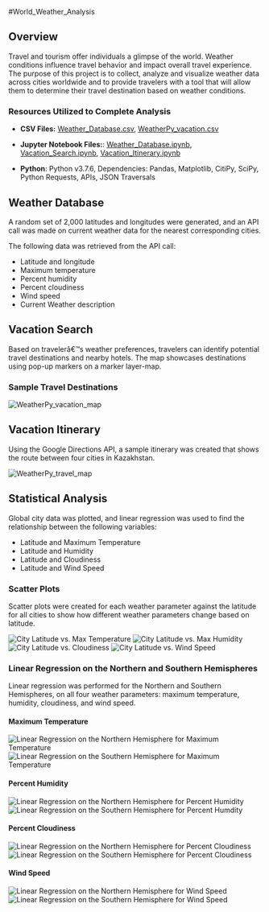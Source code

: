 #World_Weather_Analysis

## Overview
Travel and tourism offer individuals a glimpse of the world. Weather conditions influence travel behavior and impact overall travel experience. The purpose of this project is to collect, analyze and visualize weather data across cities worldwide and to provide travelers with a tool that will allow them to determine their travel destination based on weather conditions.

### Resources Utilized to Complete Analysis
* **CSV Files:** 
[Weather_Database.csv]( https://github.com/cmmgw/World_Weather_Analysis/blob/main/Weather_Database/WeatherPy_Database.csv), 
[WeatherPy_vacation.csv]( https://github.com/cmmgw/World_Weather_Analysis/blob/main/Vacation_Search/WeatherPy_vacation.csv)
* **Jupyter Notebook Files:**: 
[Weather_Database.ipynb](https://github.com/cmmgw/World_Weather_Analysis/blob/main/Weather_Database/Weather_Database.ipynb), 
[Vacation_Search.ipynb](https://github.com/cmmgw/World_Weather_Analysis/blob/main/Vacation_Search/Vacation_Search.ipynb),
[Vacation_Itinerary.ipynb]( https://github.com/cmmgw/World_Weather_Analysis/blob/main/Vacation_Itinerary/Vacation_Itinerary.ipynb)

* **Python**: Python v3.7.6, Dependencies: Pandas, Matplotlib, CitiPy, SciPy, Python Requests, APIs, JSON Traversals

## Weather Database
A random set of 2,000 latitudes and longitudes were generated, and an API call was made on current weather data for the nearest corresponding cities. 

The following data was retrieved from the API call: 
* Latitude and longitude
* Maximum temperature
* Percent humidity
* Percent cloudiness
* Wind speed
* Current Weather description 

## Vacation Search
Based on travelerâ€™s weather preferences, travelers can identify potential travel destinations and nearby hotels. The map showcases destinations using pop-up markers on a marker layer-map.

### Sample Travel Destinations

![WeatherPy_vacation_map](https://github.com/cmmgw/World_Weather_Analysis/blob/main/Vacation_Search/WeatherPy_vacation_map.png)

## Vacation Itinerary 
Using the Google Directions API, a sample itinerary was created that shows the route between four cities in Kazakhstan.

![WeatherPy_travel_map](https://github.com/cmmgw/World_Weather_Analysis/blob/main/Vacation_Itinerary/WeatherPy_travel_map.PNG)

## Statistical Analysis
Global city data was plotted, and linear regression was used to find the relationship between the following variables: 

* Latitude and Maximum Temperature
* Latitude and Humidity
* Latitude and Cloudiness
* Latitude and Wind Speed

### Scatter Plots 
Scatter plots were created for each weather parameter against the latitude for all cities to show how different weather parameters change based on latitude. 

![City Latitude vs. Max Temperature](https://github.com/cmmgw/World_Weather_Analysis/blob/main/weather_data/Fig1.png)
![City Latitude vs. Max Humidity](https://github.com/cmmgw/World_Weather_Analysis/blob/main/weather_data/Fig2.png)
![City Latitude vs. Cloudiness](https://github.com/cmmgw/World_Weather_Analysis/blob/main/weather_data/Fig3.png)
![ City Latitude vs. Wind Speed](https://github.com/cmmgw/World_Weather_Analysis/blob/main/weather_data/Fig4.png)

### Linear Regression on the Northern and Southern Hemispheres
Linear regression was performed for the Northern and Southern Hemispheres, on all four weather parameters: maximum temperature, humidity, cloudiness, and wind speed.

#### Maximum Temperature
![Linear Regression on the Northern Hemisphere for Maximum Temperature](https://github.com/cmmgw/World_Weather_Analysis/blob/main/weather_data/Fig5.png)
![Linear Regression on the Southern Hemisphere for Maximum Temperature](https://github.com/cmmgw/World_Weather_Analysis/blob/main/weather_data/Fig6.png)

#### Percent Humidity
![Linear Regression on the Northern Hemisphere for Percent Humidity](https://github.com/cmmgw/World_Weather_Analysis/blob/main/weather_data/Fig7.png)
![Linear Regression on the Southern Hemisphere for Percent Humdity](https://github.com/cmmgw/World_Weather_Analysis/blob/main/weather_data/Fig8.png)

#### Percent Cloudiness
![Linear Regression on the Northern Hemisphere for Percent Cloudiness](https://github.com/cmmgw/World_Weather_Analysis/blob/main/weather_data/Fig9.png)
![Linear Regression on the Southern Hemisphere for Percent Cloudiness](https://github.com/cmmgw/World_Weather_Analysis/blob/main/weather_data/Fig10.png)

#### Wind Speed
![ Linear Regression on the Northern Hemisphere for Wind Speed](https://github.com/cmmgw/World_Weather_Analysis/blob/main/weather_data/Fig11.png)
![ Linear Regression on the Southern Hemisphere for Wind Speed](https://github.com/cmmgw/World_Weather_Analysis/blob/main/weather_data/Fig12.png)
